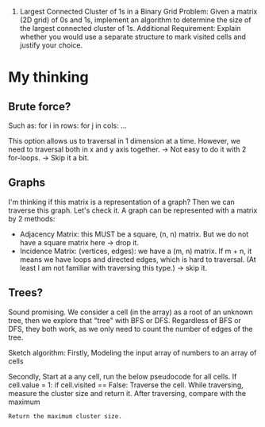 1. Largest Connected Cluster of 1s in a Binary Grid
Problem:
Given a matrix (2D grid) of 0s and 1s, implement an algorithm to determine the size of the largest connected cluster of 1s.
Additional Requirement:
Explain whether you would use a separate structure to mark visited cells and justify your choice.


# My thinking
## Brute force?
Such as:
for i in rows:
    for j in cols:
        ...

This option allows us to traversal in 1 dimension at a time.
However, we need to traversal both in x and y axis together.
-> Not easy to do it with 2 for-loops.
-> Skip it a bit.

## Graphs 
I'm thinking if this matrix is a representation of a graph?
Then we can traverse this graph.
Let's check it.
A graph can be represented with a matrix by 2 methods:
- Adjacency Matrix: this MUST be a square, (n, n) matrix. But we do not have a square matrix here -> drop it.
- Incidence Matrix: (vertices, edges): we have a (m, n) matrix. If m + n, it means we have loops and directed edges, which is hard to traversal. 
(At least I am not familiar with traversing this type.) -> skip it. 
 
## Trees?
Sound promising.
We consider a cell (in the array) as a root of an unknown tree, then we explore that "tree" with BFS or DFS.
Regardless of BFS or DFS, they both work, as we only need to count the number of edges of the tree.


Sketch algorithm:
Firstly,
    Modeling the input array of numbers to an array of cells

Secondly,
    Start at a any cell, run the below pseudocode for all cells.
    If cell.value = 1:
        if cell.visited == False:
            Traverse the cell.
            While traversing, measure the cluster size and return it.
            After traversing, compare with the maximum

    Return the maximum cluster size.
     
